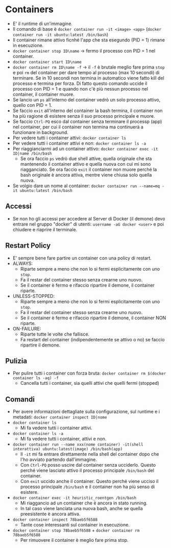 # Containers
* E' il runtime di un'immagine.
* Il comando di base è `docker container run -it <image> <app>` (`docker container run -it ubuntu:latest /bin/bash`)
* Il container rimane attivo ficnhé l'app che sta esegundo (PID = 1) rimane in esecuzione.
* `docker container stop ID\name` -> fermo il processo con PID = 1 nel container.
* `docker container start ID\name`
* `docker container rm ID\name -f` -> il `-f` è brutale meglio fare prima `stop` e poi `rm` del container per dare tempo al processo (max 10 secondi) di terminare. Se in 10 secondi non termina in automatico viene fatto kill del processo e termina per forza. Di fatto questo comando uccide il processo con PID = 1 e quando non c'è più nessun processo nel container, il container muore.
* Se lancio un `ps` all'interno del container vedrò un solo processo attivo, quello con PID = 1.
* Se faccio `exit` all'interno del container la bash termina, il container non ha più ragione di esistere senza il suo processo principale e muore.
* Se faccio `Ctrl-PQ` esco dal container senza terminare il processp (app) nel container, per cui il container non termina ma continuerà a funzionare in background.
* Per vedere tutti i container attivi: `docker container ls`
* Per vedere tutti i container attivi e non: `docker container ls -a`
* Per riaggianciarmi ad un container attivo: `docker container exec -it ID|name /bin/bash`
    * Se ora faccio `ps` vedrò due shell attive, quella originale che sta mantenendo il container attivo e quella nuova con cui mi sono riagganciato. Se ora faccio `exit` il container non muore perché la bash originale è ancora attiva, mentre viene chiusa solo quella nuova.
* Se volgio dare un nome al container: `docker container run --name=mq -it ubuntu:latest /bin/bash`

## Accessi
* Se non ho gli accessi per accedere al Server di Docker (il demone) devo entrare nel gruppo "docker" di utenti: `username -aG docker <user>` e poi chiudere e riaprire il terminale.

## Restart Policy
* E' sempre bene fare partire un container con una policy di restart.
* ALWAYS:
    * Riparte sempre a meno che non lo si fermi esplicitamente con uno `stop`.
    * Fa il restar del container stesso senza crearne uno nuovo.
    * Se il container è fermo e rifaccio ripartire il demone, il container riparte.
* UNLESS-STOPPED:
    * Riparte sempre a meno che non lo si fermi esplicitamente con uno `stop`.
    * Fa il restar del container stesso senza crearne uno nuovo.
    * Se il container è fermo e rifaccio ripartire il demone, il container NON riparte.
* ON-FAILURE:
    * Riparte tutte le volte che fallisce.
    * Fa restart del container (indipendentemente se attivo o no) se faccio ripartire il demone.

## Pulizia
* Per pulire tutti i container con forza bruta: `docker container rm $(docker container ls -aq) -f`
    * Cancella tutti i container, sia quelli attivi che quelli fermi (stopped)

## Comandi
* Per avere informazioni dettagliate sulla configurazione, sul runtime e i metadati: `docker container inspect ID|nome`
* `docker container ls`
  * Mi fa vedere tutti i container attivi.
* `docker container ls -a`
  * Mi fa vedere tutti i container, attivi e non.
* `docker container run --name xxx(nome container) -it(shell interattiva) ubuntu:latest(image) /bin/bash(app)`
  * Il `-it` mi fa entrare direttamente nella shell del container dopo che l'ho avviato partendo dall'immagine.
  * Con `Ctrl-PQ` posso uscire dal container senza ucciderlo. Questo perché viene lasciato attivo il processo principale `/bin/bash` del container.
  * Con `exit` uccido anche il container. Questo perché viene ucciso il processo principale `/bin/bash` e il container non ha più senso di esistere.
* `docker container exec -it heuristic_roentgen /bin/bash`
  * Mi riaggancio ad un container che è ancora in stato running.
  * In tal caso viene lanciata una nuova bash, anche se quella preesistente è ancora attiva.
* `docker container inspect 78baeb5f6588`
  * Tante cose interessanti sul container in esecuzione.
* `docker container stop 78baeb5f6588` + `docker container rm 78baeb5f6588`
  * Per rimuovere il container è meglio fare prima stop.
